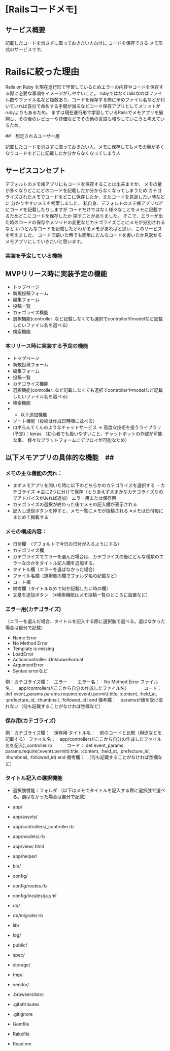 # [Railsコードメモ]

## サービス概要

記載したコードを消さずに取っておきたい人向けに
コードを保存できる
メモ形式のサービスです。

# Railsに絞った理由
Rails on Ruby を現在進行形で学習しているためエラーの内容やコードを保存する際に必要な事項をイメージがしやすいこと。
rubyではなくrailsなのはファイル数やファイル名など複数あり、コードを保存する際に予めファイル名などが付いていれば自分で命名する手間が減るなどコード保存アプリとしてメリットがrubyよりもあるため。
まずは現在進行形で学習しているRailsでメモアプリを展開し、その後のレビューや評価などでその他の言語も増やしていこうと考えているため。

##　想定されるユーザー層

記載したコードを消さずに取っておきたい人、メモに保存してもメモの量が多くなりコードをどこに記載したか分からなくなってしまう人

## サービスコンセプト

デフォルトのメモ帳アプリにもコードを保存することは出来ますが、
メモの量が多くなりどこにどのコードを記載したか分からなくなってしまうため
カテゴライズされたメモでコードをどこに保存したか、またコードを見返したい時などに
分かりやすいメモを考案しました。
私自身、デフォルトのメモ帳アプリなどにコードを記載したりしますが
コードだけではなく様々なことをメモに記載するためどこにコードを保存したか
探すことがありました。
そこで、エラーが出た時のコードの保存やメソッドの変更などカテゴライズごとにメモが分別されるなど
いつどんなコードを記載したかわかるメモがあればと思い、このサービスを考えました。
コードで躓いた時でも簡単にどんなコードを書いたか見返せるメモアプリにしていきたいと思います。

### 実装を予定している機能
## MVPリリース時に実装予定の機能
* トップページ
* 新規投稿フォーム
* 編集フォーム
* 投稿一覧
* カテゴライズ機能
* 選択機能(controller‥など記載しなくても選択でcontrollerやmodelなど記載したいファイル名を選べる)
* 検索機能

### 本リリース時に実装する予定の機能
* トップページ
* 新規投稿フォーム
* 編集フォーム
* 投稿一覧
* カテゴライズ機能
* 選択機能(controller‥など記載しなくても選択でcontrollerやmodelなど記載したいファイル名を選べる)
* 検索機能
* * 以下追加機能
* ソート機能（投稿は作成日時順に並べる）
* ロボらんてくんのようなチャットサービス
  → 高度な技術を扱うライブラリ(予定）：keras （初心者でも扱いやすいこと、チャットボットの作成が可能な事、
  様々なプラットフォームにデプロイが可能なため）

## 以下メモアプリの具体的な機能　##

### メモの主な機能の流れ：
* まずメモアプリを開いた時に以下のどちらかのカテゴライズを選択する
  ・カテゴライズ
  ＊主に2つに分けて保存（とりあえず大まかなカテゴライズなのでアドバイスがあれば追加）
  エラー用または保存用
* カテゴライズの選択が終わった後でメモの記入欄が表示される
* 記入し送信ボタンを押すと、メモ一覧にメモが投稿される
   ※メモは日付毎にまとめて掲載する

### メモの構成内容：

* 日付欄　（デフォルトで今日の日付が入るようにする）
* カテゴライズ欄
* カテゴライズでエラーを選んだ場合は、カテゴライズの後にどんな種類のエラーなのかをタイトル記入欄を追加する。
* タイトル欄（エラーを選ばなかった場合）
* ファイル名欄（選択肢の欄でフォルダ名の記載など）
* コード欄
* 備考欄（タイトル以外で何か記載したい時の欄）
* 文章を追加ボタン
（※検索機能はメモ投稿一覧のところに設置など）

### エラー用(カテゴライズ)
（エラーを選んだ場合、タイトルを記入する際に選択肢で選べる。選ばなかった場合は自分で記載）
* Name Error
* No Method Error
* Template is missing
* LoadError
* Actioncontroller::UnknownFormat
* ArgumentError
* Syntax errorなど

例：カテゴライズ欄：　エラー
　　エラー名：　No Method Error
	ファイル名：　app/controllers/(ここから自分の作成したファイル名）
　　　コード： def event_params
              params.require(:event).permit(:title, :content, :held_at, :prefecture_id, :thumbnail, :followed_id)
              end
    備考欄：　paramsが値を受け取れない（何も記載することがなければ空欄など）

### 保存用(カテゴライズ)

例：カテゴライズ欄：　保存用
	タイトル名：　前のコードと比較（用途などを記載する）
	ファイル名：　app/controllers/(ここから自分の作成したファイル名を記入)_controller.rb　　　
	コード： def event_params
            params.require(:event).permit(:title, :content, :held_at, :prefecture_id, :thumbnail, :followed_id)
          end
      備考欄：　（何も記載することがなければ空欄など）

### タイトル記入の選択機能

* 選択肢機能：フォルダ
（以下はメモでタイトルを記入する際に選択肢で選べる。選ばなかった場合は自分で記載）

* app/
* app/assets/
* app/controllers/_controller.rb
* app/models/.rb
* app/view/.html
* app/helper/
* bin/
* config/
* config/routes.rb
* config/locales/ja.yml
* db/
* db/migrate/.rb
* lib/
* log/
* public/
* spec/
* storage/
* tmp/
* vendor/
* .browserslistrc
* .gitattributes
* .gitignore
* Gemfile
* Rakefile
* Read.me
